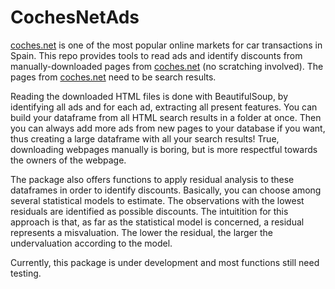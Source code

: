# CochesNetAds
[coches.net](https://www.coches.net/) is one of the most popular online markets for car transactions in Spain. This repo provides tools to read ads and identify discounts from manually-downloaded pages from [coches.net](https://www.coches.net/) (no scratching involved). The pages from [coches.net](https://www.coches.net/) need to be search results.

Reading the downloaded HTML files is done with BeautifulSoup, by identifying all ads and for each ad, extracting all present features. You can build your dataframe from all HTML search results in a folder at once. Then you can always add more ads from new pages to your database if you want, thus creating a large dataframe with all your search results! True, downloading webpages manually is boring, but is more respectful towards the owners of the webpage.

The package also offers functions to apply residual analysis to these dataframes in order to identify discounts. Basically, you can choose among several statistical models to estimate. The observations with the lowest residuals are identified as possible discounts. The intuitition for this approach is that, as far as the statistical model is concerned, a residual represents a misvaluation. The lower the residual, the larger the undervaluation according to the model.

Currently, this package is under development and most functions still need testing.
